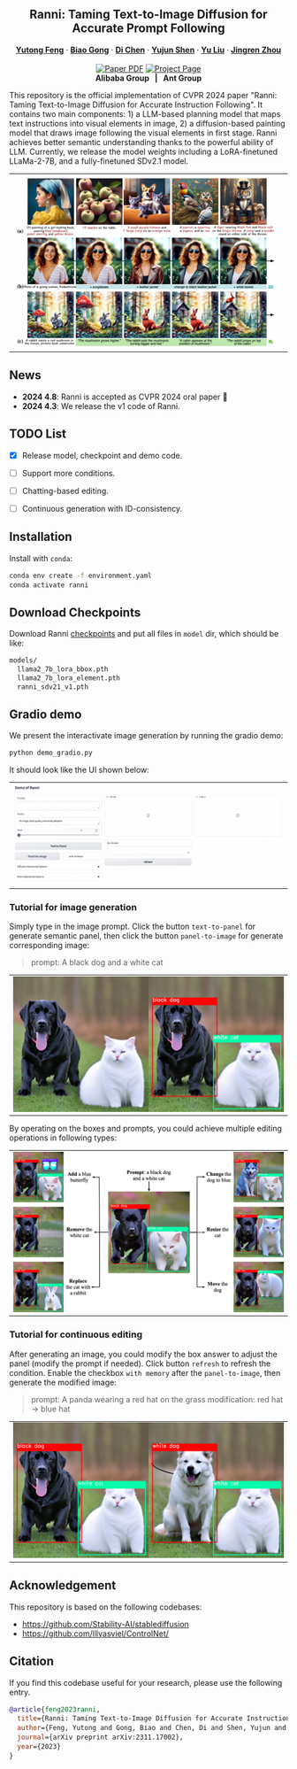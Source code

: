 <p align="center">

  <h2 align="center">Ranni: Taming Text-to-Image Diffusion for Accurate Prompt Following</h2>
  <p align="center">
    <a href="https://scholar.google.com/citations?user=mZwJLeUAAAAJ"><strong>Yutong Feng</strong></a>
    ·
    <a href="https://scholar.google.com/citations?user=BwdpTiQAAAAJ"><strong>Biao Gong</strong></a>
    ·
    <a href="https://di-chen.me/"><strong>Di Chen</strong></a>
    ·
    <a href="https://shenyujun.github.io/"><strong>Yujun Shen</strong></a>
    ·
    <a href="https://scholar.google.com/citations?user=8zksQb4AAAAJ&hl=zh-CN"><strong>Yu Liu</strong></a>
    ·
    <a href="https://scholar.google.com/citations?user=64zxhRUAAAAJ"><strong>Jingren Zhou</strong></a>
    <br>
    <br>
        <a href="https://arxiv.org/abs/2311.17002"><img src='https://img.shields.io/badge/arXiv-Ranni-red' alt='Paper PDF'></a>
        <a href='https://ranni-t2i.github.io/Ranni/'><img src='https://img.shields.io/badge/Project_Page-Ranni-blue' alt='Project Page'></a>
    <br>
    <b>Alibaba Group &nbsp; | &nbsp;  Ant Group </b>
  </p>

  This repository is the official implementation of CVPR 2024 paper "Ranni: Taming Text-to-Image Diffusion for Accurate Instruction Following". It contains two main components: 1) a LLM-based planning model that maps text instructions into visual elements in image, 2) a diffusion-based painting model that draws image following the visual elements in first stage. Ranni achieves better semantic understanding thanks to the powerful ability of LLM. Currently, we release the model weights including a LoRA-finetuned LLaMa-2-7B, and a fully-finetuned SDv2.1 model.
  
  <table align="center">
    <tr>
    <td>
      <img src="assets/Figures/Teaser.png">
    </td>
    </tr>
  </table>

## News
- **2024 4.8**: Ranni is accepted as CVPR 2024 oral paper 🎉
- **2024 4.3**: We release the v1 code of Ranni.

## TODO List
- [x] Release model, checkpoint and demo code.
- [ ] Support more conditions.
- [ ] Chatting-based editing.
- [ ] Continuous generation with ID-consistency.


## Installation
Install with `conda`: 
```bash
conda env create -f environment.yaml
conda activate ranni
```


## Download Checkpoints
Download Ranni [checkpoints](https://modelscope.cn/models/yutong/Ranni/files) and put all files in `model` dir, which should be like:
```
models/
  llama2_7b_lora_bbox.pth
  llama2_7b_lora_element.pth
  ranni_sdv21_v1.pth
```

## Gradio demo 
We present the interactivate image generation by running the gradio demo:

```bash
python demo_gradio.py
```

It should look like the UI shown below:

<table align="center">
  <tr>
  <td>
    <img src="assets/Figures/Gradio.png">
  </td>
  </tr>
</table>

### Tutorial for image generation
Simply type in the image prompt. Click the button `text-to-panel` for generate semantic panel, then click the button `panel-to-image` for generate corresponding image:

> prompt: A black dog and a white cat
<table align="center">
  <tr>
  <td>
    <img src="assets/Figures/demo_gradio_generation.png">
  </td>
  </tr>
</table>

By operating on the boxes and prompts, you could achieve multiple editing operations in following types:
<table align="center">
  <tr>
  <td>
    <img src="assets/Figures/demo_gradio_ops.png">
  </td>
  </tr>
</table>

### Tutorial for continuous editing
After generating an image, you could modify the box answer to adjust the panel (modify the prompt if needed). Click button `refresh` to refresh the condition. Enable the checkbox `with memory` after the `panel-to-image`, then generate the modified image:

> prompt: A panda wearing a red hat on the grass
> modification: red hat -> blue hat

<table align="center">
  <tr>
  <td>
    <img src="assets/Figures/demo_gradio_editing.png">
  </td>
  </tr>
</table>

## Acknowledgement
This repository is based on the following codebases:
* https://github.com/Stability-AI/stablediffusion
* https://github.com/lllyasviel/ControlNet/

## Citation
If you find this codebase useful for your research, please use the following entry.
```BibTeX
@article{feng2023ranni,
  title={Ranni: Taming Text-to-Image Diffusion for Accurate Instruction Following},
  author={Feng, Yutong and Gong, Biao and Chen, Di and Shen, Yujun and Liu, Yu and Zhou, Jingren},
  journal={arXiv preprint arXiv:2311.17002},
  year={2023}
}
```